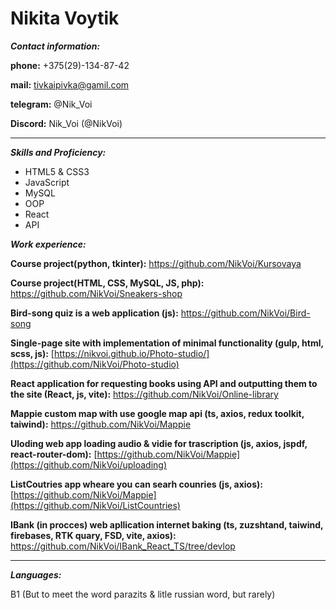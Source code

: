# Nikita Voytik

***Contact information:***

**phone:** +375(29)-134-87-42 

**mail:** tivkaipivka@gamil.com 

**telegram:** @Nik_Voi 

**Discord:** Nik_Voi (@NikVoi)

********* 

***Skills and Proficiency:***

+ HTML5 & CSS3 
+ JavaScript
+ MySQL
+ OOP
+ React
+ API

***Work experience:***

**Course project(python, tkinter):** https://github.com/NikVoi/Kursovaya

**Course project(HTML, CSS, MySQL, JS, php):** https://github.com/NikVoi/Sneakers-shop

**Bird-song quiz is a web application (js):** https://github.com/NikVoi/Bird-song

**Single-page site with implementation of minimal functionality (gulp, html, scss, js):** [https://nikvoi.github.io/Photo-studio/](https://github.com/NikVoi/Photo-studio)

**React application for requesting books using API and outputting them to the site (React, js, vite):** https://github.com/NikVoi/Online-library

**Mappie custom map with use google map api (ts, axios, redux toolkit, taiwind):** https://github.com/NikVoi/Mappie

**Uloding web app loading audio & vidie for trascription (js, axios, jspdf, react-router-dom):** [https://github.com/NikVoi/Mappie](https://github.com/NikVoi/uploading)

**ListCoutries app wheare you can searh counries (js, axios):** [https://github.com/NikVoi/Mappie](https://github.com/NikVoi/ListCountries)

**IBank (in procces) web apllication internet baking (ts, zuzshtand, taiwind, firebases, RTK quary, FSD, vite, axios):** https://github.com/NikVoi/IBank_React_TS/tree/devlop

********* 
***Languages:***

B1 (But to meet the word parazits & litle russian word, but rarely)
